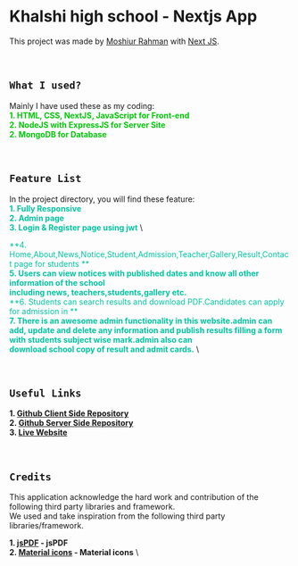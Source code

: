 # Khalshi high school  - Nextjs App

This project was made by [Moshiur Rahman](https://github.com) with [Next JS](https://github.com/facebook/create-next-app).

<br>

## **`What I used?`**

Mainly I have used these as my coding: \
<span style="color:#00C707">**1. HTML, CSS, NextJS, JavaScript for Front-end** </span> \
<span style="color:#00C707">**2. NodeJS with ExpressJS for Server Site** </span> \
<span style="color:#00C707">**2. MongoDB for Database** </span>

<br>

## **`Feature List`**

In the project directory, you will find these feature: \
<span style="color:#00C49F">**1. Fully Responsive** </span> \
<span style="color:#00C49F">**2. Admin page** </span> \
<span style="color:#00C49F">**3. Login & Register page using jwt** </span> \

<span style="color:#00C49F">**4. Home,About,News,Notice,Student,Admission,Teacher,Gallery,Result,Contact page for students ** </span> \
<span style="color:#00C49F">**5. Users can view notices with published dates and know all other information of the school\
including news, teachers,students,gallery etc.** </span> \
<span style="color:#00C49F">**6. Students can search results and download PDF.Candidates can apply for admission in ** </span>\
<span style="color:#00C49F">**7.  There is an awesome admin functionality in this website.admin can add, update and delete any
information and publish results filling a form with students subject wise mark.admin also can\
download school copy of result and admit cards.** </span>\

<br>

## **`Useful Links`**

**1. [Github Client Side Repository](https://github.com/cbHasib/phone-swap-clients)** \
**2. [Github Server Side Repository](https://github.com/cbHasib/phone-swap-server)** \
**3. [Live Website](https://phone-swaps.web.app)**

<br>

## **`Credits`**

This application acknowledge the hard work and contribution of the following third party libraries and framework. <br> We used and take inspiration from the following third party libraries/framework.

**1. [jsPDF](https://tailwindcss.com/) - jsPDF** \
**2. [Material icons](https://tailwindcss.com/) - Material icons** \

